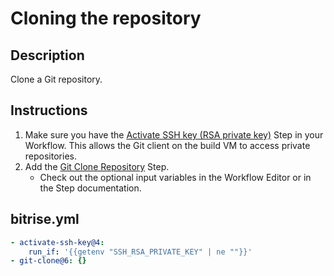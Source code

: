 # Cloning the repository

## Description

Clone a Git repository.

## Instructions

1. Make sure you have the [Activate SSH key (RSA private key)](https://github.com/bitrise-steplib/steps-activate-ssh-key) Step in your Workflow. This allows the Git client on the build VM to access private repositories.
2. Add the [Git Clone Repository](https://github.com/bitrise-steplib/steps-git-clone) Step.
    - Check out the optional input variables in the Workflow Editor or in the Step documentation.

## bitrise.yml

```yaml
- activate-ssh-key@4:
    run_if: '{{getenv "SSH_RSA_PRIVATE_KEY" | ne ""}}'
- git-clone@6: {}
```

